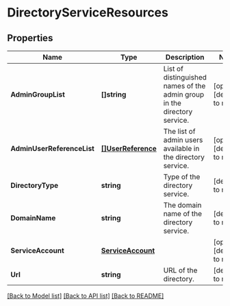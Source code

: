 # DirectoryServiceResources

## Properties
Name | Type | Description | Notes
------------ | ------------- | ------------- | -------------
**AdminGroupList** | **[]string** | List of distinguished names of the admin group in the directory service.  | [optional] [default to null]
**AdminUserReferenceList** | [**[]UserReference**](user_reference.md) | The list of admin users available in the directory service.  | [optional] [default to null]
**DirectoryType** | **string** | Type of the directory service. | [default to null]
**DomainName** | **string** | The domain name of the directory service. | [default to null]
**ServiceAccount** | [**ServiceAccount**](service_account.md) |  | [optional] [default to null]
**Url** | **string** | URL of the directory. | [default to null]

[[Back to Model list]](../README.md#documentation-for-models) [[Back to API list]](../README.md#documentation-for-api-endpoints) [[Back to README]](../README.md)
